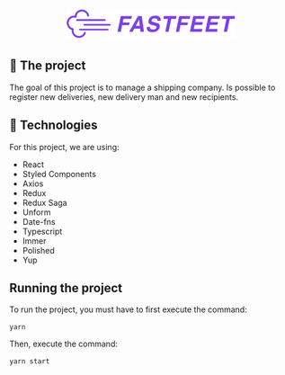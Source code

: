 <h1 align="center">
  <img alt="Fastfeet" title="Fastfeet" src=".github/logo.png" width="300px" />
</h1>

## :rocket: The project

The goal of this project is to manage a shipping company. Is possible to register new deliveries, new delivery man and new recipients.

## :construction_worker: Technologies

For this project, we are using:

<ul>
  <li>React</li>
  <li>Styled Components</li>
  <li>Axios</li>
  <li>Redux</li>
  <li>Redux Saga</li>
  <li>Unform</li>
  <li>Date-fns</li>
  <li>Typescript</li>
  <li>Immer</li>
  <li>Polished</li>
  <li>Yup</li>
</ul>

## Running the project

To run the project, you must have to first execute the command:

    yarn

Then, execute the command:

    yarn start


